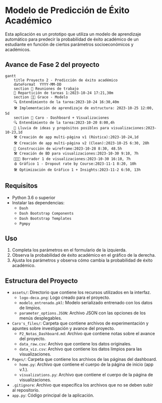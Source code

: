 # Modelo de Predicción de Éxito Académico
Esta aplicación es un prototipo que utiliza un modelo de aprendizaje automático para predecir la probabilidad de éxito académico de un estudiante en función de ciertos parámetros socioeconómicos y académicos.

## Avance de Fase 2 del proyecto
```mermaid
gantt
    title Proyecto 2 - Predicción de éxito académico
    dateFormat  YYYY-MM-DD
    section 🐜 Reuniones de trabajo
    💼 Repartición de tareas 1:2023-10-24 17:21,30m
    section 💪🏽 Grace - Modelo
    🔍 Entendimiento de la tarea:2023-10-24 16:30,40m
    🛠️ Implementación de aprendizaje de estructura: 2023-10-25 12:00, 5d
    section 🐴 Caro - Dashboard + Visualizaciones
    🔍 Entendimiento de la tarea:2023-10-20 8:00,4h
    📝 Lluvia de ideas y propósitos posibles para visualizaciones:2023-10-23,1d
    🛠️ Creación de app multi-página v1 (Rústica):2023-10-24,1d
    🛠️ Creación de app multi-página v2 (Clean):2023-10-25 6:30, 28h
    📝 Construcción de wireframe:2023-10-28 8:30, 48.5h
    🛠️ Creación de BD para visualizaciones:2023-10-30 9:10, 7h
    👩🏽‍🎨 Borrador 1 de visualizaciones:2023-10-30 16:10, 7h
    🩸 Gráfico 1 - Dropout rate by Course:2023-11-1 8:20, 10h
    🛠️ Optimización de Gráfico 1 + Insights:2023-11-2 6:50, 13h
```

## Requisitos
- Python 3.6 o superior
- Instalar las dependencias:
    - `Dash`
    - `Dash Bootstrap Components`
    - `Dash Bootstrap Templates`
    - `Pgmpy`

## Uso
1. Completa los parámetros en el formulario de la izquierda.
2. Observa la probabilidad de éxito académico en el gráfico de la derecha.
3. Ajusta los parámetros y observa cómo cambia la probabilidad de éxito académico.

## Estructura del Proyecto
- `assets/`: Directorio que contiene los recursos utilizados en la interfaz.
    - `logo-deca.png`: Logo creado para el proyecto.
    - `modelo_entrenado.pkl`: Modelo serializado entrenado con los datos de limpios.
    - `parameter_options.JSON`: Archivo JSON con las opciones de los menús desplegables.
- `Caro's_files/`: Carpeta que contiene archivos de experimentación y apuntes sobre investigación y avance del proyecto.
    - `P2_Notas_Dashboard.md`: Archivo que contiene notas sobre el avance del proyecto.
    - `data_raw.csv`: Archivo que contiene los datos originales.
    - `data_viz.csv`: Archivo que contiene los datos limpios para las visualizaciones.
- `Pages/`: Carpeta que contiene los archivos de las páginas del dashboard.
    - `home.py`: Archivo que contiene el cuerpo de la página de inicio (app v.1.).
    - `visualizations.py`: Archivo que contiene el cuerpo de la página de visualizaciones.	
- `.gitignore`: Archivo que especifica los archivos que no se deben subir al repositorio.
- `app.py`: Código principal de la aplicación.

